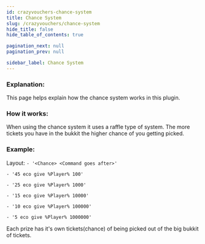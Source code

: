 ```yaml
---
id: crazyvouchers-chance-system
title: Chance System
slug: /crazyvouchers/chance-system
hide_title: false
hide_table_of_contents: true

pagination_next: null
pagination_prev: null

sidebar_label: Chance System
---
```

### Explanation:
This page helps explain how the chance system works in this plugin.

### How it works:
When using the chance system it uses a raffle type of system. The more tickets you have in the bukkit the higher chance of you getting picked.

### Example:
Layout: `- '<Chance> <Command goes after>'`

`- '45 eco give %Player% 100'`

`- '25 eco give %Player% 1000'`

`- '15 eco give %Player% 10000'`

`- '10 eco give %Player% 100000'`

`- '5 eco give %Player% 1000000'`

Each prize has it's own tickets(chance) of being picked out of the big bukkit of tickets.